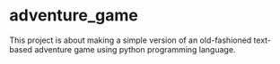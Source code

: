 # adventure_game
This project is about making a simple version of an old-fashioned text-based adventure game using python programming language. 
